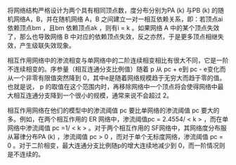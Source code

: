 将网络结构严格设计为两个具有相同顶点数，度分布分别为PA (k) 与PB (k) 的随机网络A，B，并在随机网络 A，B 之间建立一对一相互依赖关系，即：若顶点ai 依赖顶点bm ，且bm 依赖顶点ak ，则有i = k 。如果网络 A 中的某个顶点失效了，那么也导致网络 B 中对应的依赖顶点失效，反之亦然，于是更多顶点相继失效，产生级联失效现象。

相互作用网络中的渗流相变与单网络中的二阶连续相变相比有很大不同，它是一阶不连续相变的。序参量（相互连通分支比例值）随着 p 从 pc + e到 pc - e变化而从一个非零有限值突然降到 0，其中e是随着网络规模趋于无穷大而趋于零的值。也就是说， p 的取值在这个范围内时，再移除网络中一个顶点将会使得网络中最大相互连通分支降到一个很小的规模，通常来说不会超过 2。

相互作用网络在他们的模型中的渗流阈值 pc 要比单网络的渗流阈值 pc 要大的多。例如，在两个相互作用的 ER 网络中，渗流阈值pc = 2.4554/ < k > ，而在单网络中渗流阈值 pc =1/ < k > 。对于两个相互作用的 SF网络中，其网络度分布服从幂律分布PA (k)  ，渗流阈值 pc > 0 ，而对于单个无标度网络，渗流阈值 pc = 0 。对于二阶相变，最大连通分支比例随p的增大连续地减少到 0，而一阶情况则是不连续的。 